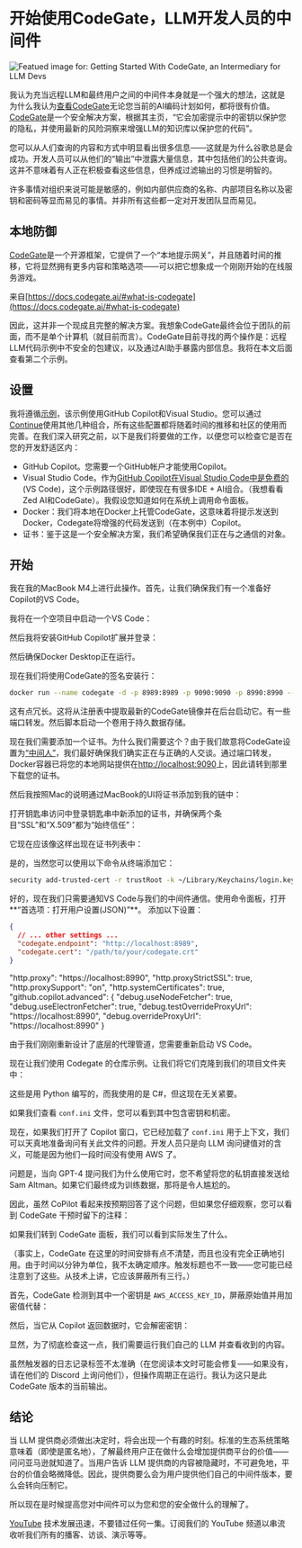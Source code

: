 # 开始使用CodeGate，LLM开发人员的中间件

![Featued image for: Getting Started With CodeGate, an Intermediary for LLM Devs](https://cdn.thenewstack.io/media/2025/01/f814f7a3-kent-tupas-u7scebzs57q-unsplashb-1024x576.jpg)

我认为充当远程LLM和最终用户之间的中间件本身就是一个强大的想法，这就是为什么我认为[查看CodeGate](https://thenewstack.io/codegate-open-source-tool-secures-ai-coding-assistants/)无论您当前的AI编码计划如何，都将很有价值。[CodeGate](https://codegate.ai/)是一个安全解决方案，根据其主页，“它会加密提示中的密钥以保护您的隐私，并使用最新的风险洞察来增强LLM的知识库以保护您的代码”。

您可以从人们查询的内容和方式中明显看出很多信息——这就是为什么谷歌总是会成功。开发人员可以从他们的“输出”中泄露大量信息，其中包括他们的公共查询。这并不意味着有人正在积极查看这些信息，但养成过滤输出的习惯是明智的。

许多事情对组织来说可能是敏感的，例如内部供应商的名称、内部项目名称以及密钥和密码等显而易见的事情。并非所有这些都一定对开发团队显而易见。

## 本地防御

[CodeGate](https://codegate.ai/)是一个开源框架，它提供了一个“本地提示网关”，并且随着时间的推移，它将显然拥有更多内容和策略选项——可以把它想象成一个刚刚开始的在线服务游戏。

来自[https://docs.codegate.ai/#what-is-codegate](https://docs.codegate.ai/#what-is-codegate)

因此，这并非一个现成且完整的解决方案。我想象CodeGate最终会位于团队的前面，而不是单个计算机（就目前而言）。CodeGate目前寻找的两个操作是：远程LLM代码示例中不安全的包建议，以及通过AI助手暴露内部信息。我将在本文后面查看第二个示例。

## 设置

我将遵循[示例](https://docs.codegate.ai/quickstart)，该示例使用GitHub Copilot和Visual Studio。您可以通过[Continue](https://www.continue.dev/)使用其他几种组合，所有这些配置都将随着时间的推移和社区的使用而完善。在我们深入研究之前，以下是我们将要做的工作，以便您可以检查它是否在您的开发舒适区内：

- GitHub Copilot。您需要一个GitHub帐户才能使用Copilot。
- Visual Studio Code。作为[GitHub Copilot在Visual Studio Code中是免费的](https://code.visualstudio.com/docs/copilot/overview)(VS Code)，这个示例路径很好，即使现在有很多IDE + AI组合。（我想看看Zed AI和CodeGate）。我假设您知道如何在系统上调用命令面板。
- Docker：我们将本地在Docker上托管CodeGate，这意味着将提示发送到Docker，Codegate将增强的代码发送到（在本例中）Copilot。
- 证书：鉴于这是一个安全解决方案，我们希望确保我们正在与之通信的对象。

## 开始

我在我的MacBook M4上进行此操作。首先，让我们确保我们有一个准备好Copilot的VS Code。

我将在一个空项目中启动一个VS Code：

然后我将安装GitHub Copilot扩展并登录：

然后确保Docker Desktop正在运行。

现在我们将使用CodeGate的签名安装行：

```bash
docker run --name codegate -d -p 8989:8989 -p 9090:9090 -p 8990:8990 --mount type=volume,src=codegate-volume,dst=/app/codegate_volume --restart unless-stopped ghcr.io/stacklok/codegate:latest
```

这有点冗长。这将从注册表中提取最新的CodeGate镜像并在后台启动它。有一些端口转发。然后脚本启动一个卷用于持久数据存储。

现在我们需要添加一个证书。为什么我们需要这个？由于我们故意将CodeGate设置为[“中间人”](https://en.wikipedia.org/wiki/Man-in-the-middle_attack)，我们最好确保我们确实正在与正确的人交谈。通过端口转发，Docker容器已将您的本地网站提供在[http://localhost:9090](http://localhost:9090)上，因此请转到那里下载您的证书。

然后我按照Mac的说明通过MacBook的UI将证书添加到我的链中：

打开钥匙串访问中登录钥匙串中新添加的证书，并确保两个条目“SSL”和“X.509”都为“始终信任”：

它现在应该像这样出现在证书列表中：

是的，当然您可以使用以下命令从终端添加它：

```bash
security add-trusted-cert -r trustRoot -k ~/Library/Keychains/login.keychain ~/Downloads/codegate.crt
```

好的，现在我们只需要通知VS Code与我们的中间件通信。使用命令面板，打开**“首选项：打开用户设置(JSON)”**。
添加以下设置：

```json
{
  // ... other settings ...
  "codegate.endpoint": "http://localhost:8989",
  "codegate.cert": "/path/to/your/codegate.crt"
}
```

"http.proxy": "https://localhost:8990", "http.proxyStrictSSL": true, "http.proxySupport": "on", "http.systemCertificates": true, "github.copilot.advanced": { "debug.useNodeFetcher": true, "debug.useElectronFetcher": true, "debug.testOverrideProxyUrl": "https://localhost:8990", "debug.overrideProxyUrl": "https://localhost:8990" }

由于我们刚刚重新设计了底层的代理管道，您需要重新启动 VS Code。

现在让我们使用 Codegate 的仓库示例。让我们将它们克隆到我们的项目文件夹中：

这些是用 Python 编写的，而我使用的是 C#，但这现在无关紧要。

如果我们查看 `conf.ini` 文件，您可以看到其中包含密钥和机密。

现在，如果我们打开了 Copilot 窗口，它已经加载了 `conf.ini` 用于上下文，我们可以天真地准备询问有关此文件的问题。开发人员只是向 LLM 询问键值对的含义，可能是因为他们一段时间没有使用 AWS 了。

问题是，当向 GPT-4 提问我们为什么使用它时，您不希望将您的私钥直接发送给 Sam Altman。如果它们最终成为训练数据，那将是令人尴尬的。

因此，虽然 CoPilot 看起来按预期回答了这个问题，但如果您仔细观察，您可以看到 CodeGate 干预时留下的注释：

如果我们转到 CodeGate 面板，我们可以看到实际发生了什么。

（事实上，CodeGate 在这里的时间安排有点不清楚，而且也没有完全正确地引用。由于时间以分钟为单位，我不太确定顺序。触发标题也不一致——您可能已经注意到了这些。从技术上讲，它应该屏蔽所有三行。）

首先，CodeGate 检测到其中一个密钥是 `AWS_ACCESS_KEY_ID`，屏蔽原始值并用加密值代替：

然后，当它从 Copilot 返回数据时，它会解密密钥：

显然，为了彻底检查这一点，我们需要运行我们自己的 LLM 并查看收到的内容。

虽然触发器的日志记录标签不太准确（在您阅读本文时可能会修复——如果没有，请在他们的 Discord 上询问他们），但操作周期正在运行。我认为这只是此 CodeGate 版本的当前输出。

## 结论

当 LLM 提供商必须做出决定时，将会出现一个有趣的时刻。标准的生态系统策略意味着（即使是匿名地），了解最终用户正在做什么会增加提供商平台的价值——问问亚马逊就知道了。当用户告诉 LLM 提供商的内容被隐藏时，不可避免地，平台的价值会略微降低。因此，提供商要么会为用户提供他们自己的中间件版本，要么会转向压制它。

所以现在是时候提高您对中间件可以为您和您的安全做什么的理解了。

[YouTube](https://youtube.com/thenewstack?sub_confirmation=1)
技术发展迅速，不要错过任何一集。订阅我们的 YouTube 频道以串流收听我们所有的播客、访谈、演示等等。